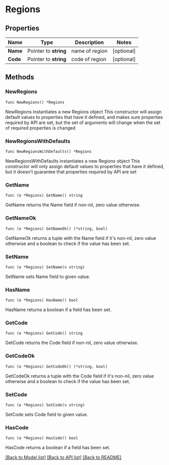 # Regions

## Properties

Name | Type | Description | Notes
------------ | ------------- | ------------- | -------------
**Name** | Pointer to **string** | name of region | [optional] 
**Code** | Pointer to **string** | code of region | [optional] 

## Methods

### NewRegions

`func NewRegions() *Regions`

NewRegions instantiates a new Regions object
This constructor will assign default values to properties that have it defined,
and makes sure properties required by API are set, but the set of arguments
will change when the set of required properties is changed

### NewRegionsWithDefaults

`func NewRegionsWithDefaults() *Regions`

NewRegionsWithDefaults instantiates a new Regions object
This constructor will only assign default values to properties that have it defined,
but it doesn't guarantee that properties required by API are set

### GetName

`func (o *Regions) GetName() string`

GetName returns the Name field if non-nil, zero value otherwise.

### GetNameOk

`func (o *Regions) GetNameOk() (*string, bool)`

GetNameOk returns a tuple with the Name field if it's non-nil, zero value otherwise
and a boolean to check if the value has been set.

### SetName

`func (o *Regions) SetName(v string)`

SetName sets Name field to given value.

### HasName

`func (o *Regions) HasName() bool`

HasName returns a boolean if a field has been set.

### GetCode

`func (o *Regions) GetCode() string`

GetCode returns the Code field if non-nil, zero value otherwise.

### GetCodeOk

`func (o *Regions) GetCodeOk() (*string, bool)`

GetCodeOk returns a tuple with the Code field if it's non-nil, zero value otherwise
and a boolean to check if the value has been set.

### SetCode

`func (o *Regions) SetCode(v string)`

SetCode sets Code field to given value.

### HasCode

`func (o *Regions) HasCode() bool`

HasCode returns a boolean if a field has been set.


[[Back to Model list]](../README.md#documentation-for-models) [[Back to API list]](../README.md#documentation-for-api-endpoints) [[Back to README]](../README.md)


